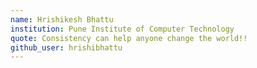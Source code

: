 ```yaml
---
name: Hrishikesh Bhattu
institution: Pune Institute of Computer Technology
quote: Consistency can help anyone change the world!!
github_user: hrishibhattu
---
```

